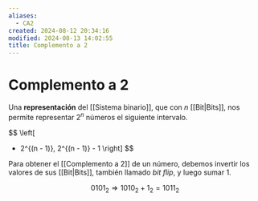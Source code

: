 ```yaml
---
aliases:
  - CA2
created: 2024-08-12 20:34:16
modified: 2024-08-13 14:02:55
title: Complemento a 2
---
```


# Complemento a 2

Una **representación** del [[Sistema binario]], que con $n$ [[Bit|Bits]], nos permite representar $2^n$ números el siguiente intervalo.

$$
\left[
- 2^{(n - 1)},
2^{(n - 1)} - 1
\right]
$$

Para obtener el [[Complemento a 2]] de un número, debemos invertir los valores de sus [[Bit|Bits]], también llamado *bit flip*, y luego sumar 1.

$$
0101_2 \Rightarrow
1010_2 + 1_2 = 1011_2
$$
